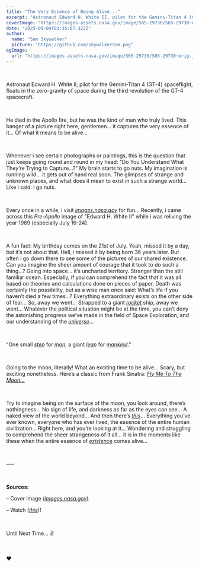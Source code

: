 ```yaml
---
title: "The Very Essence of Being Alive..."
excerpt: "Astronaut Edward H. White II, pilot for the Gemini-Titan 4 (GT-4) spaceflight, floats in the zero-gravity of space during the third revolution of the GT-4 spacecraft."
coverImage: "https://images-assets.nasa.gov/image/S65-29730/S65-29730~orig.jpg"
date: "2025-05-04T03:35:07.322Z"
author:
  name: "Sam Skywalker"
  picture: "https://github.com/skywalkerSam.png"
ogImage:
  url: "https://images-assets.nasa.gov/image/S65-29730/S65-29730~orig.jpg"
---
```


&nbsp;

Astronaut Edward H. White II, pilot for the Gemini-Titan 4 (GT-4) spaceflight, floats in the zero-gravity of space during the third revolution of the GT-4 spacecraft.

&nbsp;

He died in the Apollo fire, but he was the kind of man who truly lived. This banger of a picture right here, gentlemen... it captures the very essence of it… Of what it means to be alive…

&nbsp;

Whenever i see certain photographs or paintings, this is the question that just keeps going round and round in my head: “Do You Understand What They’re Trying to Capture…?” My brain starts to go nuts. My imagination is running wild… it gets out of hand real soon. The glimpses of strange and unknown places, and what does it mean to exist in such a strange world… Like i said: i go nuts.

&nbsp;

Every once in a while, i visit [*images.nasa.gov*](https://images.nasa.gov) for fun... Recently, i came across this *Pre-Apollo* image of "Edward H. White II" while i was reliving the year 1969 (especially July 16-24).

&nbsp;

A fun fact: My birthday comes on the 21st of July. Yeah, missed it by a day, but it’s not about that. Hell, i missed it by being born 36 years later. But often i go down there to see some of the pictures of our shared existence. Can you imagine the sheer amount of courage that it took to do such a thing…? Going into space… it’s uncharted territory. Stranger than the still familiar ocean. Especially, if you can comprehend the fact that it was all based on theories and calculations done on pieces of paper. Death was certainly the possibility, but as a wise man once said: What’s life if you haven’t died a few times…? Everything extraordinary exists on the other side of fear… So, away we went… Strapped to a giant [*rocket*](https://images.nasa.gov/details/S73-26912) ship, away we went… Whatever the political situation might be at the time, you can’t deny the astonishing progress we’ve made in the field of Space Exploration, and our understanding of the [*universe*](https://images.nasa.gov/details/hubble-peeks-at-a-spiral-galaxy_18961260104_o)...

&nbsp;

“One small [*step*](https://images.nasa.gov/details/6900947) for [*man*](https://images.nasa.gov/details/6903870), a giant [*leap*](https://images.nasa.gov/details/6900994) for [*mankind*](https://images.nasa.gov/details/68p-416).”

&nbsp;

Going to the moon, literally! What an exciting time to be alive… Scary, but exciting nonetheless. Here’s a classic from Frank Sinatra: [*Fly Me To The Moon…*](https://open.spotify.com/track/7FXj7Qg3YorUxdrzvrcY25?si=32ece20e1eb34893)

&nbsp;

Try to imagine being on the surface of the moon, you look around, there’s nothingness… No sign of life, and darkness as far as the eyes can see… A naked view of the world beyond… And then there’s [*this*](https://images.nasa.gov/details/as11-44-6551)... Everything you’ve ever known, everyone who has ever lived, the essence of the entire human civilization… Right here, and you’re looking at it… Wondering and struggling to comprehend the sheer strangeness of it all… it is in the moments like these when the entire essence of [*existence*](https://images.nasa.gov/details/GSFC_20171208_Archive_e001651) comes alive…

&nbsp;

–––

&nbsp;

**Sources:**

– Cover image [(*images.nasa.gov*)](https://images.nasa.gov/details/S65-29730)

– Watch ([*this*](https://www.youtube.com/watch?v=CwQPaoYZgp0))!

&nbsp;

Until Next Time... ✌️

&nbsp;

❤️

&nbsp;
